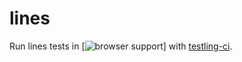 # lines

Run lines tests in [![browser support](http://ci.testling.com/Inkwhy/lines.png)]
with [testling-ci](http://ci.testling.com/Inkwhy/lines).
